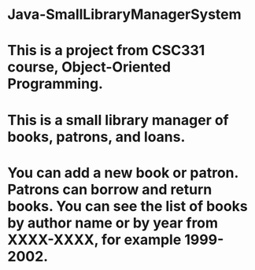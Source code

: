 # Java-SmallLibraryManagerSystem
# This is a project from CSC331 course, Object-Oriented Programming.
# This is a small library manager of books, patrons, and loans.
# You can add a new book or patron. Patrons can borrow and return books. You can see the list of books by author name or by year from XXXX-XXXX, for example 1999-2002.
